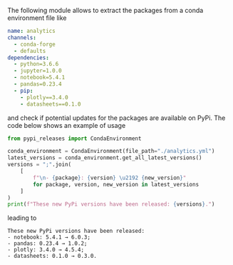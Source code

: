 The following module allows to extract the packages from a conda environment file like
```yaml
name: analytics
channels:
  - conda-forge
  - defaults
dependencies:
  - python=3.6.6
  - jupyter=1.0.0
  - notebook=5.4.1
  - pandas=0.23.4
  - pip:
    - plotly==3.4.0
    - datasheets==0.1.0
```
and check if potential updates for the packages are available on PyPi. The code below shows an example of usage
```python
from pypi_releases import CondaEnvironment

conda_environment = CondaEnvironment(file_path="./analytics.yml")
latest_versions = conda_environment.get_all_latest_versions()
versions = ";".join(
    [
        f"\n- {package}: {version} \u2192 {new_version}"
        for package, version, new_version in latest_versions
    ]
)
print(f"These new PyPi versions have been released: {versions}.")
```
leading to
```
These new PyPi versions have been released: 
- notebook: 5.4.1 → 6.0.3;
- pandas: 0.23.4 → 1.0.2;
- plotly: 3.4.0 → 4.5.4;
- datasheets: 0.1.0 → 0.3.0.
```
